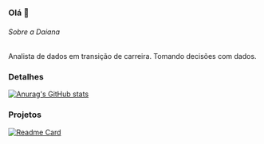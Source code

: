 ### Olá 👋

###### Sobre a Daiana
Analista de dados em transição de carreira. Tomando decisões com dados. 

### Detalhes
[![Anurag's GitHub stats](https://github-readme-stats.vercel.app/api?username=daianaturmena&show_icons=true&theme=dark)](https://github.com/anuraghazra/github-readme-stats)


### Projetos
[![Readme Card](https://github-readme-stats.vercel.app/api/pin/?username=daianaturmena&repo=cartorioEBAC.github.io&theme=dark)](https://github.com/anuraghazra/github-readme-stats)
